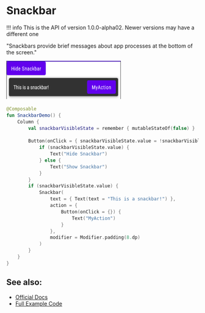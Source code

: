 # Snackbar

!!! info
    This is the API of version 1.0.0-alpha02. Newer versions may have a different one

"Snackbars provide brief messages about app processes at the bottom of the screen."
    
<p align="left">
  <img src ="../../images/material/snackbar/snackbarDemo.png" height=100 width=300 />
</p>


```kotlin
@Composable
fun SnackbarDemo() {
    Column {
        val snackbarVisibleState = remember { mutableStateOf(false) }

        Button(onClick = { snackbarVisibleState.value = !snackbarVisibleState.value }) {
            if (snackbarVisibleState.value) {
                Text("Hide Snackbar")
            } else {
                Text("Show Snackbar")
            }
        }
        if (snackbarVisibleState.value) {
            Snackbar(
                text = { Text(text = "This is a snackbar!") },
                action = {
                    Button(onClick = {}) {
                        Text("MyAction")
                    }
                },
                modifier = Modifier.padding(8.dp)
            )
        }
    }
}
```


## See also:
* [Official Docs](https://developer.android.com/reference/kotlin/androidx/compose/material/package-summary#snackbar)
* [Full Example Code](https://github.com/Foso/Jetpack-Compose-Playground/blob/master/compose/src/main/java/de/jensklingenberg/jetpackcomposeplayground/ui/github/material/snackbar/SnackbarDemo.kt)
